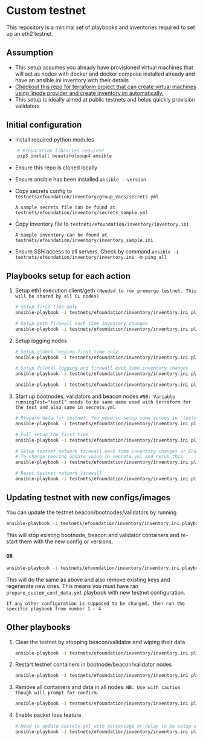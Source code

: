 # Custom testnet

This repository is a minimal set of playbooks and inventories required to set up an eth2 testnet.

## Assumption

- This setup assumes you already have provisioned virtual machines that will act as nodes with docker and docker compose installed already and have an ansible.ini inventory with their details
- [Checkout this repo for terraform project that can create virtual machines using linode provider and create inventory.ini automatically.](https://github.com/gathecageorge/eth-testnet)
- This setup is ideally aimed at public testnets and helps quickly provision validators

## Initial configuration

- Install required python modules

```bash
    # Preparation libraries required
    pip3 install beautifulsoup4 ansible
```

- Ensure this repo is cloned locally

- Ensure ansible has been installed `ansible --version`

- Copy secrets config to `testnets/efoundation/inventory/group_vars/secrets.yml`

    ```text
    A sample secrets file can be found at
    testnets/efoundation/inventory/secrets_sample.yml 
    ```

- Copy inventory file to `testnets/efoundation/inventory/inventory.ini`

    ```text
    A sample inventory can be found at
    testnets/efoundation/inventory/inventory_sample.ini
    ```

- Ensure SSH access to all servers. Check by command
`ansible -i testnets/efoundation/inventory/inventory.ini -m ping all`

## Playbooks setup for each action

1. Setup eth1 execution client/geth `(Needed to run premerge testnet. This will be shared by all CL nodes)`

    ```bash
    # Setup first time only
    ansible-playbook -i testnets/efoundation/inventory/inventory.ini playbooks/setup_geth.yml

    # Setup geth firewall each time inventory changes
    ansible-playbook -i testnets/efoundation/inventory/inventory.ini playbooks/firewall/firewall_geth.yml
    ```

2. Setup logging nodes

    ```bash
    # Setup global logging first time only
    ansible-playbook -i testnets/efoundation/inventory/inventory.ini playbooks/setup_logging_global.yml

    # Setup dclocal logging and firewall each time inventory changes
    ansible-playbook -i testnets/efoundation/inventory/inventory.ini playbooks/setup_logging_dclocal.yml

    ansible-playbook -i testnets/efoundation/inventory/inventory.ini playbooks/firewall/firewall_dclocal.yml
    ```

3. Start up bootnodes, validators and beacon nodes `#NB: Variable runningTest="test1" needs to be same name used with terraform for the test and also same in secrets.yml`

    ```bash
    # Prepare data for testnet. You need to setup some values in `testnets/efoundation/inventory/group_vars/secrets.yml` to configure how testnet will look like, eg Number of validators per node, Genesis time etc
    ansible-playbook -i testnets/efoundation/inventory/inventory.ini playbooks/prepare_custom_conf_data.yml --extra-vars "runningTest=test1"

    # Full setup the first time
    ansible-playbook -i testnets/efoundation/inventory/inventory.ini playbooks/setup_beacon_and_validators_full.yml --extra-vars "runningTest=test1"

    # Setup testnet network firewall each time inventory changes or Enable/Disable peering
    # To change peering update value in secrets.yml and rerun this
    ansible-playbook -i testnets/efoundation/inventory/inventory.ini playbooks/firewall/firewall_testnet.yml --extra-vars "runningTest=test1"

    # Reset testnet network firewall
    ansible-playbook -i testnets/efoundation/inventory/inventory.ini playbooks/firewall/firewall_testnet_reset.yml --extra-vars "runningTest=test1"
    ```

## Updating testnet with new configs/images

You can update the testnet beacon/bootnodes/validators by running

```bash
ansible-playbook -i testnets/efoundation/inventory/inventory.ini playbooks/update_beacon_and_validator.yml --extra-vars "runningTest=test1"
```

This will stop existing bootnode, beacon and validator containers and re-start them with the new config or versions.

### `OR`

```bash
ansible-playbook -i testnets/efoundation/inventory/inventory.ini playbooks/update_beacon_and_validator_and_keys.yml --extra-vars "runningTest=test1"
```

This will do the same as above and also remove existing keys and regenerate new ones. This means you must have ran `prepare_custom_conf_data.yml` playbook with new testnet configuration.

```text
If any other configuration is supposed to be changed, then run the specific playbook from number 1 - 4
```

## Other playbooks

1. Clear the testnet by stopping beacon/validator and wiping their data

    ```bash
    ansible-playbook -i testnets/efoundation/inventory/inventory.ini playbooks/clear_testnet.yml --extra-vars "runningTest=test1"
    ```

2. Restart testnet containers in bootnode/beacon/validator nodes

    ```bash
    ansible-playbook -i testnets/efoundation/inventory/inventory.ini playbooks/restart_testnet.yml --extra-vars "runningTest=test1"
    ```

3. Remove all containers and data in all nodes. `NB: Use with caution though will prompt for confirm.`

    ```bash
    ansible-playbook -i testnets/efoundation/inventory/inventory.ini playbooks/wipe_all.yml  --extra-vars "runningTest=test1"
    ```

4. Enable packet loss feature

    ```bash
    # Need to update secrets.yml with percentage or delay to be setup on network
    ansible-playbook -i testnets/efoundation/inventory/inventory.ini playbooks/setup_tc.yml  --extra-vars "runningTest=test1"
    ```

